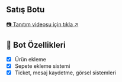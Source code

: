 ## Satış Botu
[📷 Tanıtım videosu için tıkla ↗️](https://youtu.be/0T5nrRqMwJ8)
## 📑 Bot Özellikleri

- [x] Ürün ekleme 
- [x] Sepete ekleme sistemi
- [x] Ticket, mesaj kaydetme, görsel sistemleri
